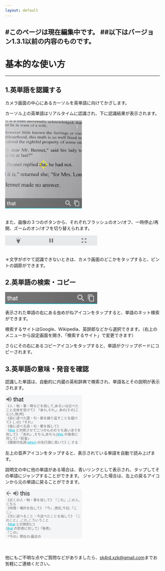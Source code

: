 ```yaml
---
layout: default
---
```


#このページは現在編集中です。
##以下はバージョン1.3.1以前の内容のものです。
---

# 基本的な使い方
---
## 1.英単語を認識する
カメラ画面の中心にあるカーソルを英単語に向けてかざします。

カーソル上の英単語はリアルタイムに認識され、下に認識結果が表示されます。

<img src="https://raw.githubusercontent.com/bjxytw/wordlens-help/master/images/image1.png" width="250"><br><br>

また、画像の３つのボタンから、それぞれフラッシュのオン/オフ、一時停止/再開、ズームのオン/オフを切り替えられます。

<img src="https://raw.githubusercontent.com/bjxytw/wordlens-help/master/images/image3.png" width="300"><br><br>

＊文字がボケて認識できないときは、カメラ画面のどこかをタップすると、ピントの調節ができます。

## 2.英単語の検索・コピー
<img src="https://raw.githubusercontent.com/bjxytw/wordlens-help/master/images/image2.png" width="300"><br>

表示された単語の右にある虫めがねアイコンをタップすると、単語のネット検索ができます。

検索するサイトはGoogle、Wikipedia、英辞郎などから選択できます。（右上のメニューから設定画面を開き、「検索するサイト」で変更できます）

さらにその右にあるコピーアイコンをタップすると、単語がクリップボードにコピーされます。

## 3.英単語の意味・発音を確認
認識した単語は、自動的に内蔵の英和辞典で検索され、単語名とその説明が表示されます。

<img src="https://raw.githubusercontent.com/bjxytw/wordlens-help/master/images/image4.png" width="250"><br>

左上の音声アイコンをタップすると、表示されている単語を自動で読み上げます。

説明文の中に他の単語がある場合は、青いリンクとして表示され、タップしてその単語にジャンプすることができます。
ジャンプした場合は、左上の戻るアイコンから元の単語に戻ることができます。

<img src="https://raw.githubusercontent.com/bjxytw/wordlens-help/master/images/image5.png" width="250"><br><br><br>

他にもご不明な点やご質問などがありましたら、<sk4rd.xzk@gmail.com>までお気軽にご連絡ください。
